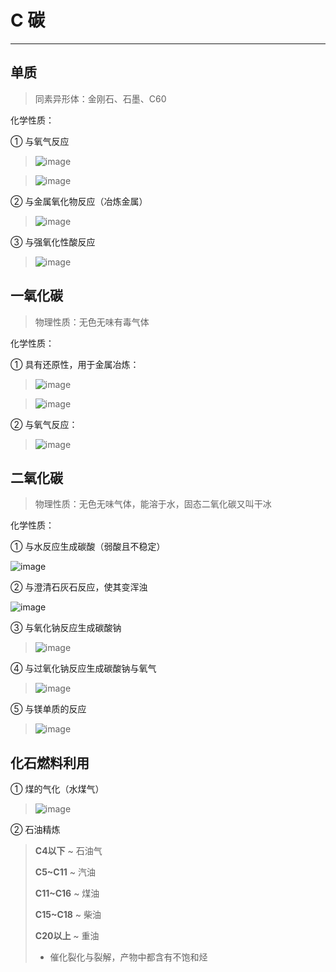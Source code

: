 ﻿# C 碳

---

## 单质

> 同素异形体：金刚石、石墨、C60

化学性质：

① 与氧气反应

> ![image](https://github.com/XwYuanzhang/Cloud-Note/blob/master/pics/Chem/C/碳与氧气的反应1.png)

> ![image](https://github.com/XwYuanzhang/Cloud-Note/blob/master/pics/Chem/C/碳与氧气的反应2.png)

② 与金属氧化物反应（冶炼金属）

> ![image](https://github.com/XwYuanzhang/Cloud-Note/blob/master/pics/Chem/C/碳与金属氧化物.png)

③ 与强氧化性酸反应

> ![image](https://github.com/XwYuanzhang/Cloud-Note/blob/master/pics/Chem/C/碳与强氧化性酸.png)

## 一氧化碳

> 物理性质：无色无味有毒气体

化学性质：

① 具有还原性，用于金属冶炼：

> ![image](https://github.com/XwYuanzhang/Cloud-Note/blob/master/pics/Chem/C/一氧化碳冶炼1.png)

> ![image](https://github.com/XwYuanzhang/Cloud-Note/blob/master/pics/Chem/C/一氧化碳冶炼2.png)

② 与氧气反应：

> ![image](https://github.com/XwYuanzhang/Cloud-Note/blob/master/pics/Chem/C/一氧化碳点燃.png)

## 二氧化碳

> 物理性质：无色无味气体，能溶于水，固态二氧化碳又叫干冰

化学性质：

① 与水反应生成碳酸（弱酸且不稳定）

![image](https://github.com/XwYuanzhang/Cloud-Note/blob/master/pics/Chem/C/二氧化碳溶于水.png)

② 与澄清石灰石反应，使其变浑浊

![image](https://github.com/XwYuanzhang/Cloud-Note/blob/master/pics/Chem/C/二氧化碳澄清石灰水.png)

③ 与氧化钠反应生成碳酸钠

> ![image](https://github.com/XwYuanzhang/Cloud-Note/blob/master/pics/Chem/C/二氧化碳与氧化钠.png)

④ 与过氧化钠反应生成碳酸钠与氧气

> ![image](https://github.com/XwYuanzhang/Cloud-Note/blob/master/pics/Chem/C/二氧化碳与过氧化钠.png)

⑤ 与镁单质的反应

> ![image](https://github.com/XwYuanzhang/Cloud-Note/blob/master/pics/Chem/C/镁在二氧化碳中燃烧.png)

## 化石燃料利用

① 煤的气化（水煤气）

> ![image](https://github.com/XwYuanzhang/Cloud-Note/blob/master/pics/Chem/C/煤的气化.png)

② 石油精炼

> **C4以下** ~ 石油气
>
> **C5~C11** ~ 汽油
>
> **C11~C16** ~ 煤油
>
> **C15~C18** ~ 柴油
>
> **C20以上** ~ 重油
>
> * 催化裂化与裂解，产物中都含有不饱和烃

